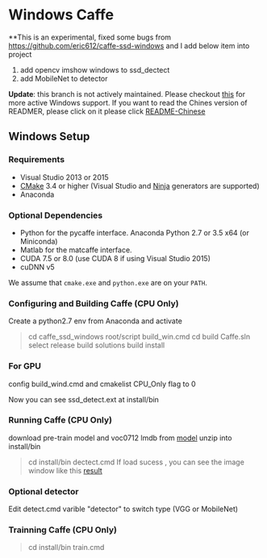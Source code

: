 # Windows Caffe

**This is an experimental, fixed some bugs from https://github.com/eric612/caffe-ssd-windows 
and I add below item into project 
1. add opencv imshow windows to ssd_dectect
2. add MobileNet to detector

**Update**: this branch is not actively maintained. Please checkout [this](https://github.com/BVLC/caffe/tree/windows) for more active Windows support.
If you want to read the Chines version of READMER, please click on it please click [README-Chinese](https://github.com/runhang/caffe-ssd/blob/master/README-Chinese.md)


## Windows Setup

### Requirements

 - Visual Studio 2013 or 2015
 - [CMake](https://cmake.org/) 3.4 or higher (Visual Studio and [Ninja](https://ninja-build.org/) generators are supported)
 - Anaconda 

### Optional Dependencies

 - Python for the pycaffe interface. Anaconda Python 2.7 or 3.5 x64 (or Miniconda)
 - Matlab for the matcaffe interface.
 - CUDA 7.5 or 8.0 (use CUDA 8 if using Visual Studio 2015)
 - cuDNN v5

 We assume that `cmake.exe` and `python.exe` are on your `PATH`.

### Configuring and Building Caffe (CPU Only)
Create a python2.7 env from Anaconda and activate
>cd caffe_ssd_windows root/script
>build_win.cmd
>cd build
>Caffe.sln
>select release
>build solutions
>build install

### For GPU
config build_wind.cmd and cmakelist CPU_Only flag to 0

Now you can see ssd_detect.ext at install/bin

### Running Caffe (CPU Only)
download pre-train model and voc0712 lmdb from [model](https://drive.google.com/file/d/1Wwx6616HRk2eNI7eDZsr3Ijuv2dokCks/view?usp=sharing)
unzip into install/bin

>cd install/bin
>dectect.cmd
If load sucess , you can see the image window like this [result](https://drive.google.com/file/d/15dmQVO0i0wOD28wXQOrLhjg7-UvS7K9O/view?usp=sharing)

### Optional detector
Edit detect.cmd varible "detector" to switch type (VGG or MobileNet)

### Trainning Caffe (CPU Only)

>cd install/bin
>train.cmd


